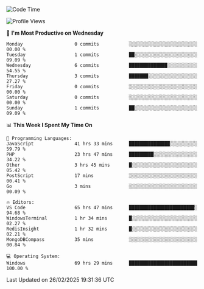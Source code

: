 <!--START_SECTION:waka-->
![Code Time](http://img.shields.io/badge/Code%20Time-4%2C204%20hrs%2040%20mins-blue)

![Profile Views](http://img.shields.io/badge/Profile%20Views-0-blue)

📅 **I'm Most Productive on Wednesday** 

```text
Monday                   0 commits           ░░░░░░░░░░░░░░░░░░░░░░░░░   00.00 % 
Tuesday                  1 commits           ██░░░░░░░░░░░░░░░░░░░░░░░   09.09 % 
Wednesday                6 commits           ██████████████░░░░░░░░░░░   54.55 % 
Thursday                 3 commits           ███████░░░░░░░░░░░░░░░░░░   27.27 % 
Friday                   0 commits           ░░░░░░░░░░░░░░░░░░░░░░░░░   00.00 % 
Saturday                 0 commits           ░░░░░░░░░░░░░░░░░░░░░░░░░   00.00 % 
Sunday                   1 commits           ██░░░░░░░░░░░░░░░░░░░░░░░   09.09 % 
```


📊 **This Week I Spent My Time On** 

```text
💬 Programming Languages: 
JavaScript               41 hrs 33 mins      ███████████████░░░░░░░░░░   59.79 % 
PHP                      23 hrs 47 mins      █████████░░░░░░░░░░░░░░░░   34.22 % 
Other                    3 hrs 45 mins       █░░░░░░░░░░░░░░░░░░░░░░░░   05.42 % 
PostScript               17 mins             ░░░░░░░░░░░░░░░░░░░░░░░░░   00.41 % 
Go                       3 mins              ░░░░░░░░░░░░░░░░░░░░░░░░░   00.09 % 

🔥 Editors: 
VS Code                  65 hrs 47 mins      ████████████████████████░   94.68 % 
WindowsTerminal          1 hr 34 mins        █░░░░░░░░░░░░░░░░░░░░░░░░   02.27 % 
RedisInsight             1 hr 32 mins        █░░░░░░░░░░░░░░░░░░░░░░░░   02.21 % 
MongoDBCompass           35 mins             ░░░░░░░░░░░░░░░░░░░░░░░░░   00.84 % 

💻 Operating System: 
Windows                  69 hrs 29 mins      █████████████████████████   100.00 % 
```


 Last Updated on 26/02/2025 19:31:36 UTC
<!--END_SECTION:waka-->
